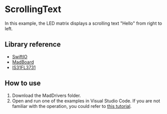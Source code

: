 # ScrollingText

In this example, the LED matrix displays a scrolling text "Hello" from right to left.

## Library reference

* [SwiftIO](https://github.com/madmachineio/SwiftIO)
* [MadBoard](https://github.com/madmachineio/MadBoards)
* [IS31FL3731](https://github.com/madmachineio/MadDrivers/tree/main/Sources/IS31FL3731/IS31FL3731.swift)


## How to use

1. Download the MadDrivers folder.
2. Open and run one of the examples in Visual Studio Code. If you are not familiar with the operation, you could refer to [this tutorial](https://docs.madmachine.io/overview/advanced/run-example).
 
